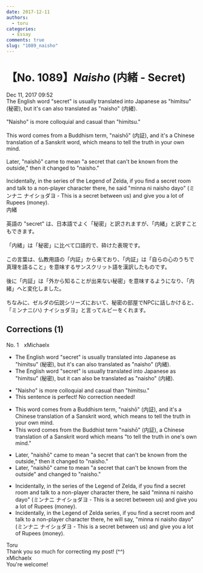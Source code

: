 ```yaml
---
date: 2017-12-11
authors:
  - toru
categories:
  - Essay
comments: true
slug: "1089_naisho"
---
```


# 【No. 1089】<strong><em>Naisho</em></strong> (内緒 - Secret)
<div class="date">Dec 11, 2017 09:52</div>
<div id="post"><div id="body_show_ori">
The English word "secret" is usually translated into Japanese as "himitsu" (秘密), but it's can also translated as "naisho" (内緒).<br/><br/>"Naisho" is more colloquial and casual than "himitsu."<br/><br/>This word comes from a Buddhism term, "naishō" (内証), and it's a Chinese translation of a Sanskrit word, which means to tell the truth in your own mind.<br/><br/>Later, "naishō" came to mean "a secret that can't be known from the outside," then it changed to "naisho."<br/><br/>Incidentally, in the series of the Legend of Zelda, if you find a secret room and talk to a non-player character there, he said "minna ni naisho dayo" (ミンナニ ナイショダヨ - This is a secret between us) and give you a lot of Rupees (money).
</div></div>

<!-- more -->

<div id="post_ja"><div id="body_show_mo">
内緒<br/><br/>英語の "secret" は、日本語でよく「秘密」と訳されますが、「内緒」と訳すこともできます。<br/><br/>「内緒」は「秘密」に比べて口語的で、砕けた表現です。<br/><br/>この言葉は、仏教用語の「内証」から来ており、「内証」は「自らの心のうちで真理を語ること」を意味するサンスクリット語を漢訳したものです。<br/><br/>後に「内証」は「外から知ることが出来ない秘密」を意味するようになり、「内緒」へと変化しました。<br/><br/>ちなみに、ゼルダの伝説シリーズにおいて、秘密の部屋でNPCに話しかけると、「ミンナニ(ハ) ナイショダヨ」と言ってルピーをくれます。
</div></div>

## Corrections (1)
<div id="block"><div class="first_name"> No. 1　<span class="just_name">xMichaelx</span></div><div id="block2">
<ul class="correction_field">
<li class="incorrect">The English word "secret" is usually translated into Japanese as "himitsu" (秘密), but it's can also translated as "naisho" (内緒).</li>
<li class="corrected correct">
The English word "secret" is usually translated into Japanese as "himitsu" (秘密), but it can also <span class="f_red">be</span> translated as "naisho" (内緒).
</li>
</ul>
<ul class="correction_field">
<li class="incorrect">"Naisho" is more colloquial and casual than "himitsu."</li>
<li class="corrected perfect">This sentence is perfect! No correction needed!</li>
</ul>
<ul class="correction_field">
<li class="incorrect">This word comes from a Buddhism term, "naishō" (内証), and it's a Chinese translation of a Sanskrit word, which means to tell the truth in your own mind.</li>
<li class="corrected correct">
This word comes from <span class="f_red">the</span> <span class="f_red">Buddhist</span> term "naishō" (内証), a Chinese translation of a Sanskrit word which means <span class="f_red">"</span>to tell the truth in <span class="f_red">one's</span> own mind.<span class="f_red">"</span>
</li>
</ul>
<ul class="correction_field">
<li class="incorrect">Later, "naishō" came to mean "a secret that can't be known from the outside," then it changed to "naisho."</li>
<li class="corrected correct">
Later, "naishō" came to mean "a secret that can't be known from the outside" <span class="f_red">and</span> changed to "naisho."
</li>
</ul>
<ul class="correction_field">
<li class="incorrect">Incidentally, in the series of the Legend of Zelda, if you find a secret room and talk to a non-player character there, he said "minna ni naisho dayo" (ミンナニ ナイショダヨ - This is a secret between us) and give you a lot of Rupees (money).</li>
<li class="corrected correct">
Incidentally, in the Legend of Zelda <span class="f_blue">series</span>, if you find a secret room and talk to a non-player character there, he <span class="f_red">will say,</span> "minna ni naisho dayo" (ミンナニ ナイショダヨ - This is a secret between us) and give you a lot of Rupees (money).
</li>
</ul>
</div><div class="name"><span class="just_name">Toru</span><br>
Thank you so much for correcting my post! (^^)
</div>
<div class="name"><span class="just_name">xMichaelx</span><br>
You're welcome!
</div>
</div>
